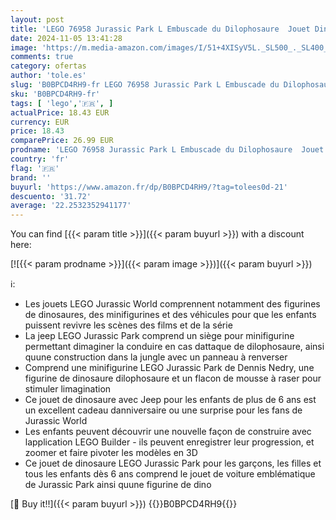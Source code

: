 ```yaml
---
layout: post
title: 'LEGO 76958 Jurassic Park L Embuscade du Dilophosaure  Jouet Dinosaure et Voiture Jeep pour Garçons  Filles  Enfants Dès 6 Ans  avec Figurine Dino  Jeu Collection 30ème Anniversaire'
date: 2024-11-05 13:41:28
image: 'https://m.media-amazon.com/images/I/51+4XISyV5L._SL500_._SL400_.jpg'
comments: true
category: ofertas
author: 'tole.es'
slug: 'B0BPCD4RH9-fr LEGO 76958 Jurassic Park L Embuscade du Dilophosaure Jouet...'
sku: 'B0BPCD4RH9-fr'
tags: [ 'lego','🇫🇷', ]
actualPrice: 18.43 EUR
currency: EUR
price: 18.43
comparePrice: 26.99 EUR
prodname: 'LEGO 76958 Jurassic Park L Embuscade du Dilophosaure  Jouet Dinosaure et Voiture Jeep pour Garçons  Filles  Enfants Dès 6 Ans  avec Figurine Dino  Jeu Collection 30ème Anniversaire'
country: 'fr'
flag: '🇫🇷'
brand: ''
buyurl: 'https://www.amazon.fr/dp/B0BPCD4RH9/?tag=tolees0d-21'
descuento: '31.72'
average: '22.2532352941177'
---
```


You can find [{{< param title >}}]({{< param buyurl >}}) with a discount here:

[![{{< param prodname >}}]({{< param image >}})]({{< param buyurl >}})

ℹ️:

- Les jouets LEGO Jurassic World comprennent notamment des figurines de dinosaures, des minifigurines et des véhicules pour que les enfants puissent revivre les scènes des films et de la série
- La jeep LEGO Jurassic Park comprend un siège pour minifigurine permettant dimaginer la conduire en cas dattaque de dilophosaure, ainsi quune construction dans la jungle avec un panneau à renverser
- Comprend une minifigurine LEGO Jurassic Park de Dennis Nedry, une figurine de dinosaure dilophosaure et un flacon de mousse à raser pour stimuler limagination
- Ce jouet de dinosaure avec Jeep pour les enfants de plus de 6 ans est un excellent cadeau danniversaire ou une surprise pour les fans de Jurassic World
- Les enfants peuvent découvrir une nouvelle façon de construire avec lapplication LEGO Builder - ils peuvent enregistrer leur progression, et zoomer et faire pivoter les modèles en 3D
- Ce jouet de dinosaure LEGO Jurassic Park pour les garçons, les filles et tous les enfants dès 6 ans comprend le jouet de voiture emblématique de Jurassic Park ainsi quune figurine de dino

[🛒 Buy it!!]({{< param buyurl >}})
{{<world>}}B0BPCD4RH9{{</world>}}
